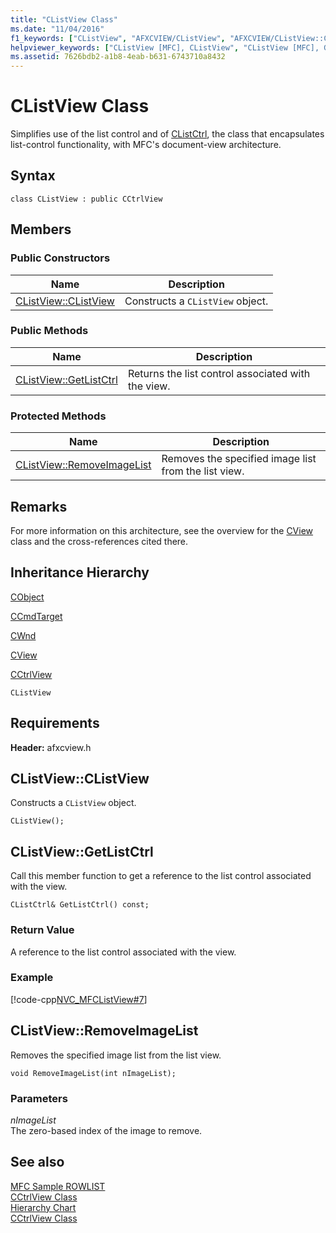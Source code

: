 ```yaml
---
title: "CListView Class"
ms.date: "11/04/2016"
f1_keywords: ["CListView", "AFXCVIEW/CListView", "AFXCVIEW/CListView::CListView", "AFXCVIEW/CListView::GetListCtrl", "AFXCVIEW/CListView::RemoveImageList"]
helpviewer_keywords: ["CListView [MFC], CListView", "CListView [MFC], GetListCtrl", "CListView [MFC], RemoveImageList"]
ms.assetid: 7626bdb2-a1b8-4eab-b631-6743710a8432
---
```

# CListView Class

Simplifies use of the list control and of [CListCtrl](../../mfc/reference/clistctrl-class.md), the class that encapsulates list-control functionality, with MFC's document-view architecture.

## Syntax

```
class CListView : public CCtrlView
```

## Members

### Public Constructors

|Name|Description|
|----------|-----------------|
|[CListView::CListView](#clistview)|Constructs a `CListView` object.|

### Public Methods

|Name|Description|
|----------|-----------------|
|[CListView::GetListCtrl](#getlistctrl)|Returns the list control associated with the view.|

### Protected Methods

|Name|Description|
|----------|-----------------|
|[CListView::RemoveImageList](#removeimagelist)|Removes the specified image list from the list view.|

## Remarks

For more information on this architecture, see the overview for the [CView](../../mfc/reference/cview-class.md) class and the cross-references cited there.

## Inheritance Hierarchy

[CObject](../../mfc/reference/cobject-class.md)

[CCmdTarget](../../mfc/reference/ccmdtarget-class.md)

[CWnd](../../mfc/reference/cwnd-class.md)

[CView](../../mfc/reference/cview-class.md)

[CCtrlView](../../mfc/reference/cctrlview-class.md)

`CListView`

## Requirements

**Header:** afxcview.h

## <a name="clistview"></a>  CListView::CListView

Constructs a `CListView` object.

```
CListView();
```

## <a name="getlistctrl"></a>  CListView::GetListCtrl

Call this member function to get a reference to the list control associated with the view.

```
CListCtrl& GetListCtrl() const;
```

### Return Value

A reference to the list control associated with the view.

### Example

[!code-cpp[NVC_MFCListView#7](../../atl/reference/codesnippet/cpp/clistview-class_1.cpp)]

## <a name="removeimagelist"></a>  CListView::RemoveImageList

Removes the specified image list from the list view.

```
void RemoveImageList(int nImageList);
```

### Parameters

*nImageList*<br/>
The zero-based index of the image to remove.

## See also

[MFC Sample ROWLIST](../../overview/visual-cpp-samples.md)<br/>
[CCtrlView Class](../../mfc/reference/cctrlview-class.md)<br/>
[Hierarchy Chart](../../mfc/hierarchy-chart.md)<br/>
[CCtrlView Class](../../mfc/reference/cctrlview-class.md)
